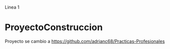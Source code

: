 Linea 1



# ProyectoConstruccion
Proyecto se cambio a https://github.com/adrianc68/Practicas-Profesionales

